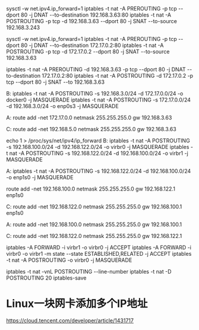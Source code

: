 sysctl -w net.ipv4.ip_forward=1
iptables -t nat -A PREROUTING -p tcp --dport 80 -j DNAT --to-destination 192.168.3.63:80
iptables -t nat -A POSTROUTING -p tcp -d 192.168.3.63 --dport 80 -j SNAT --to-source 192.168.3.243

sysctl -w net.ipv4.ip_forward=1
iptables -t nat -A PREROUTING -p tcp --dport 80 -j DNAT --to-destination 172.17.0.2:80
iptables -t nat -A POSTROUTING -p tcp -d 172.17.0.2 --dport 80 -j SNAT --to-source 192.168.3.63

iptables -t nat -A PREROUTING -d 192.168.3.63 -p tcp --dport 80 -j DNAT --to-destination 172.17.0.2:80
iptables -t nat -A POSTROUTING -d 172.17.0.2 -p tcp --dport 80 -j SNAT --to 192.168.3.63

B:
iptables -t nat -A POSTROUTING -s 192.168.3.0/24 -d 172.17.0.0/24 -o docker0 -j MASQUERADE
iptables -t nat -A POSTROUTING -s 172.17.0.0/24 -d 192.168.3.0/24 -o enp0s3 -j MASQUERADE

A: 
route add -net 172.17.0.0 netmask 255.255.255.0 gw 192.168.3.63

C: 
route add -net 192.168.5.0 netmask 255.255.255.0 gw 192.168.3.63




echo 1 > /proc/sys/net/ipv4/ip_forward
B:
iptables -t nat -A POSTROUTING -s 192.168.100.0/24 -d 192.168.122.0/24 -o virbr0 -j MASQUERADE
iptables -t nat -A POSTROUTING -s 192.168.122.0/24 -d 192.168.100.0/24 -o virbr1 -j MASQUERADE

A: 
iptables -t nat -A POSTROUTING -s 192.168.122.0/24 -d 192.168.100.0/24 -o enp1s0 -j MASQUERADE

route add -net 192.168.100.0 netmask 255.255.255.0 gw 192.168.122.1 enp1s0

C: 
route add -net 192.168.122.0 netmask 255.255.255.0 gw 192.168.100.1 enp1s0

A: 
route add -net 192.168.100.0 netmask 255.255.255.0 gw 192.168.100.1

C: 
route add -net 192.168.122.0 netmask 255.255.255.0 gw 192.168.122.1


iptables -A FORWARD -i virbr1 -o virbr0 -j ACCEPT
iptables -A FORWARD -i virbr0 -o virbr1 -m state --state ESTABLISHED,RELATED -j ACCEPT
iptables -t nat -A POSTROUTING -o virbr0 -j MASQUERADE



iptables -t nat -vnL POSTROUTING --line-number
iptables -t nat -D POSTROUTING 20
iptables-save

# Linux一块网卡添加多个IP地址
https://cloud.tencent.com/developer/article/1431717